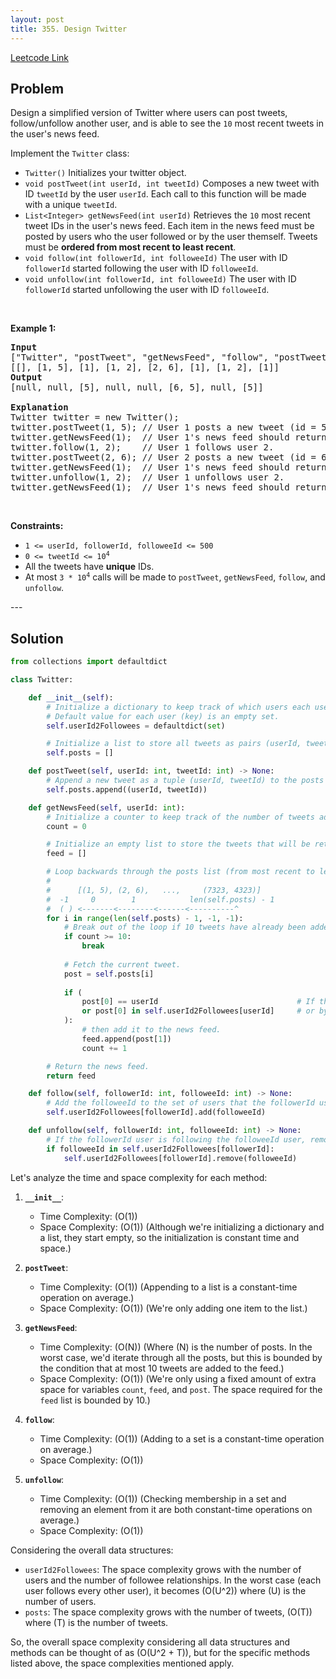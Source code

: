 ```yaml
---
layout: post
title: 355. Design Twitter
---
```


<a href="https://leetcode.com/problems/design-twitter/description/" target="_blank">Leetcode Link</a>

## Problem

<div class="dEI87" data-track-load="description_content"><p>Design a simplified version of Twitter where users can post tweets, follow/unfollow another user, and is able to see the <code>10</code> most recent tweets in the user's news feed.</p>

<p>Implement the <code>Twitter</code> class:</p>

<ul>
	<li><code>Twitter()</code> Initializes your twitter object.</li>
	<li><code>void postTweet(int userId, int tweetId)</code> Composes a new tweet with ID <code>tweetId</code> by the user <code>userId</code>. Each call to this function will be made with a unique <code>tweetId</code>.</li>
	<li><code>List&lt;Integer&gt; getNewsFeed(int userId)</code> Retrieves the <code>10</code> most recent tweet IDs in the user's news feed. Each item in the news feed must be posted by users who the user followed or by the user themself. Tweets must be <strong>ordered from most recent to least recent</strong>.</li>
	<li><code>void follow(int followerId, int followeeId)</code> The user with ID <code>followerId</code> started following the user with ID <code>followeeId</code>.</li>
	<li><code>void unfollow(int followerId, int followeeId)</code> The user with ID <code>followerId</code> started unfollowing the user with ID <code>followeeId</code>.</li>
</ul>

<p>&nbsp;</p>
<p><strong class="example">Example 1:</strong></p>

<pre><strong>Input</strong>
["Twitter", "postTweet", "getNewsFeed", "follow", "postTweet", "getNewsFeed", "unfollow", "getNewsFeed"]
[[], [1, 5], [1], [1, 2], [2, 6], [1], [1, 2], [1]]
<strong>Output</strong>
[null, null, [5], null, null, [6, 5], null, [5]]

<strong>Explanation</strong>
Twitter twitter = new Twitter();
twitter.postTweet(1, 5); // User 1 posts a new tweet (id = 5).
twitter.getNewsFeed(1);  // User 1's news feed should return a list with 1 tweet id -&gt; [5]. return [5]
twitter.follow(1, 2);    // User 1 follows user 2.
twitter.postTweet(2, 6); // User 2 posts a new tweet (id = 6).
twitter.getNewsFeed(1);  // User 1's news feed should return a list with 2 tweet ids -&gt; [6, 5]. Tweet id 6 should precede tweet id 5 because it is posted after tweet id 5.
twitter.unfollow(1, 2);  // User 1 unfollows user 2.
twitter.getNewsFeed(1);  // User 1's news feed should return a list with 1 tweet id -&gt; [5], since user 1 is no longer following user 2.
</pre>

<p>&nbsp;</p>
<p><strong>Constraints:</strong></p>

<ul>
	<li><code>1 &lt;= userId, followerId, followeeId &lt;= 500</code></li>
	<li><code>0 &lt;= tweetId &lt;= 10<sup>4</sup></code></li>
	<li>All the tweets have <strong>unique</strong> IDs.</li>
	<li>At most <code>3 * 10<sup>4</sup></code> calls will be made to <code>postTweet</code>, <code>getNewsFeed</code>, <code>follow</code>, and <code>unfollow</code>.</li>
</ul>
</div>
---

## Solution

```python
from collections import defaultdict

class Twitter:

    def __init__(self):
        # Initialize a dictionary to keep track of which users each user follows.
        # Default value for each user (key) is an empty set.
        self.userId2Followees = defaultdict(set)

        # Initialize a list to store all tweets as pairs (userId, tweetId).
        self.posts = []

    def postTweet(self, userId: int, tweetId: int) -> None:
        # Append a new tweet as a tuple (userId, tweetId) to the posts list.
        self.posts.append((userId, tweetId))

    def getNewsFeed(self, userId: int):
        # Initialize a counter to keep track of the number of tweets added to the news feed.
        count = 0

        # Initialize an empty list to store the tweets that will be returned as the user's news feed.
        feed = []

        # Loop backwards through the posts list (from most recent to least recent).
        # 
        #      [(1, 5), (2, 6),   ...,     (7323, 4323)]
        #  -1     0        1            len(self.posts) - 1
        #  ( ) <-------<--------<------<----------^
        for i in range(len(self.posts) - 1, -1, -1):
            # Break out of the loop if 10 tweets have already been added to the news feed.
            if count >= 10:
                break
            
            # Fetch the current tweet.
            post = self.posts[i]
            
            if (
                post[0] == userId                               # If the tweet was posted by the user
                or post[0] in self.userId2Followees[userId]     # or by someone the user follows
            ):
                # then add it to the news feed.
                feed.append(post[1])
                count += 1

        # Return the news feed.
        return feed

    def follow(self, followerId: int, followeeId: int) -> None:
        # Add the followeeId to the set of users that the followerId user is following.
        self.userId2Followees[followerId].add(followeeId)

    def unfollow(self, followerId: int, followeeId: int) -> None:
        # If the followerId user is following the followeeId user, remove the followeeId from the set.
        if followeeId in self.userId2Followees[followerId]:
            self.userId2Followees[followerId].remove(followeeId)

```

Let's analyze the time and space complexity for each method:

1. **`__init__`**:
   - Time Complexity: \(O(1)\)
   - Space Complexity: \(O(1)\) 
   (Although we're initializing a dictionary and a list, they start empty, so the initialization is constant time and space.)

2. **`postTweet`**:
   - Time Complexity: \(O(1)\) 
   (Appending to a list is a constant-time operation on average.)
   - Space Complexity: \(O(1)\) 
   (We're only adding one item to the list.)

3. **`getNewsFeed`**:
   - Time Complexity: \(O(N)\) 
   (Where \(N\) is the number of posts. In the worst case, we'd iterate through all the posts, but this is bounded by the condition that at most 10 tweets are added to the feed.)
   - Space Complexity: \(O(1)\) 
   (We're only using a fixed amount of extra space for variables `count`, `feed`, and `post`. The space required for the `feed` list is bounded by 10.)

4. **`follow`**:
   - Time Complexity: \(O(1)\) 
   (Adding to a set is a constant-time operation on average.)
   - Space Complexity: \(O(1)\)

5. **`unfollow`**:
   - Time Complexity: \(O(1)\) 
   (Checking membership in a set and removing an element from it are both constant-time operations on average.)
   - Space Complexity: \(O(1)\)

Considering the overall data structures:

- `userId2Followees`: The space complexity grows with the number of users and the number of followee relationships. In the worst case (each user follows every other user), it becomes \(O(U^2)\) where \(U\) is the number of users.
- `posts`: The space complexity grows with the number of tweets, \(O(T)\) where \(T\) is the number of tweets.

So, the overall space complexity considering all data structures and methods can be thought of as \(O(U^2 + T)\), but for the specific methods listed above, the space complexities mentioned apply.
